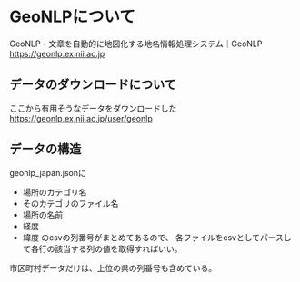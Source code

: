 # GeoNLPについて
GeoNLP - 文章を自動的に地図化する地名情報処理システム｜GeoNLP
https://geonlp.ex.nii.ac.jp

## データのダウンロードについて
ここから有用そうなデータをダウンロードした
https://geonlp.ex.nii.ac.jp/user/geonlp

## データの構造
geonlp_japan.jsonに
  - 場所のカテゴリ名
  - そのカテゴリのファイル名
  - 場所の名前
  - 経度
  - 緯度
のcsvの列番号がまとめてあるので、
各ファイルをcsvとしてパースして各行の該当する列の値を取得すればいい。

市区町村データだけは、上位の県の列番号も含めている。